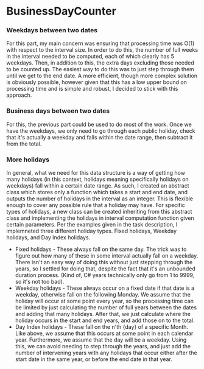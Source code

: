 # BusinessDayCounter

### Weekdays between two dates
For this part, my main concern was ensuring that processing time was O(1) with respect to the interval size. In order to do this, the number of full weeks in the interval needed to be computed, each of which clearly has 5 weekdays. Then, in addition to this, the extra days excluding those needed to be counted up. The easiest way to do this was to just step through them until we get to the end date. A more efficient, though more complex solution is obviously possible, however given that this has a low upper bound on processing time and is simple and robust, I decided to stick with this approach.

### Business days between two dates
For this, the previous part could be used to do most of the work. Once we have the weekdays, we only need to go through each public holiday, check that it's actually a weekday and falls within the date range, then subtract it from the total.

### More holidays
In general, what we need for this data structure is a way of getting how many holidays (in this context, holidays meaning specifically holidays on weekdays) fall within a certain date range. As such, I created an abstract class which stores only a function which takes a start and end date, and outputs the number of holidays in the interval as an integer. This is flexible enough to cover any possible rule that a holiday may have. For specific types of holidays, a new class can be created inheriting from this abstract class and implementing the holidays in interval computation function given certain parameters. Per the examples given in the task description, I implemneted three different holiday types. Fixed holidays, Weekday holidays, and Day Index holidays.

- Fixed holidays - These always fall on the same day. The trick was to figure out how many of these in some interval actually fall on a weekday. There isn't an easy way of doing this without just stepping through the years, so I settled for doing that, despite the fact that it's an unbounded duration process. (Kind of, C# years technically only go from 1 to 9999, so it's not too bad).
- Weekday holidays - These always occur on a fixed date if that date is a weekday, otherwise fall on the following Monday. We assume that the holiday will occur at some point every year, so the processing time can be limited by just calculating the number of full years between the dates and adding that many holidays. After that, we just calculate where the holiday occurs in the start and end years, and add those on to the total.
- Day Index holidays - These fall on the n'th {day} of a specific Month. Like above, we assume that this occurs at some point in each calendar year. Furthermore, we assume that the day will be a weekday. Using this, we can avoid needing to step through the years, and just add the number of intervening years with any holidays that occur either after the start date in the same year, or before the end date in that year.
